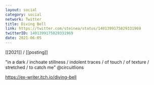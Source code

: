 ```yaml
---
layout: social
category: social
network: Twitter
title: Diving Bell
link: https://twitter.com/steinea/status/1401399175829331969
twitterID: 1401399175829331969
date: 2021-06-05
---
```


[[2021]] / [[posting]]

"in a dark / inchoate stillness / indolent traces / of touch / of texture / stretched / to catch me" @circuitlions

<https://ex-writer.itch.io/diving-bell>
